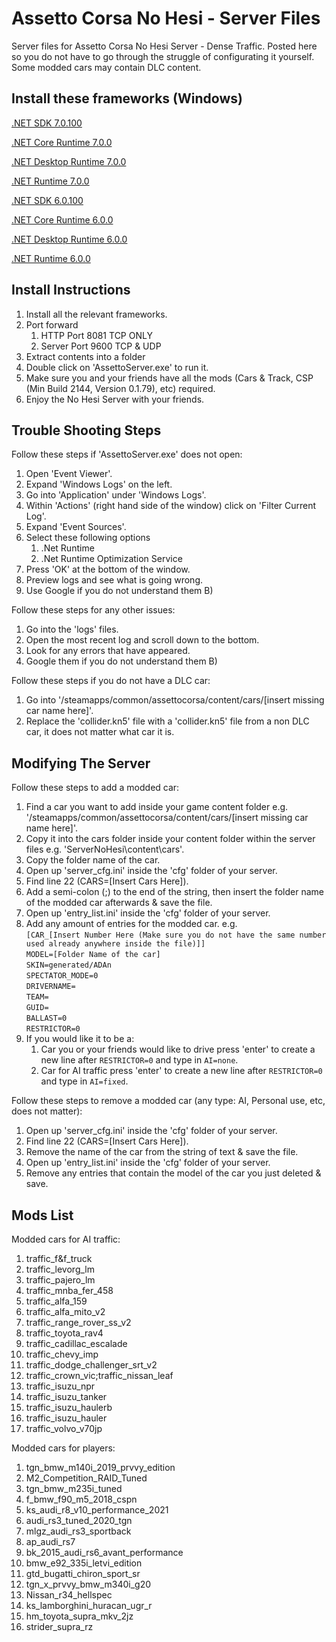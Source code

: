 # Assetto Corsa No Hesi - Server Files
 Server files for Assetto Corsa No Hesi Server - Dense Traffic. Posted here so you do not have to go through the struggle of configurating it yourself. Some modded cars may contain DLC content.

## Install these frameworks (Windows)
[.NET SDK 7.0.100](https://dotnet.microsoft.com/en-us/download/dotnet/thank-you/sdk-7.0.100-windows-x64-installer)

[.NET Core Runtime 7.0.0](https://dotnet.microsoft.com/en-us/download/dotnet/thank-you/runtime-aspnetcore-7.0.0-windows-x64-installer)

[.NET Desktop Runtime 7.0.0](https://dotnet.microsoft.com/en-us/download/dotnet/thank-you/runtime-desktop-7.0.0-windows-x64-installer)

[.NET Runtime 7.0.0](https://dotnet.microsoft.com/en-us/download/dotnet/thank-you/runtime-7.0.0-windows-x64-installer)

[.NET SDK 6.0.100](https://dotnet.microsoft.com/en-us/download/dotnet/thank-you/sdk-6.0.100-windows-x64-installer)

[.NET Core Runtime 6.0.0](https://dotnet.microsoft.com/en-us/download/dotnet/thank-you/runtime-aspnetcore-6.0.0-windows-x64-installer)

[.NET Desktop Runtime 6.0.0](https://dotnet.microsoft.com/en-us/download/dotnet/thank-you/runtime-desktop-6.0.0-windows-x64-installer)

[.NET Runtime 6.0.0](https://dotnet.microsoft.com/en-us/download/dotnet/thank-you/runtime-6.0.0-windows-x64-installer)

## Install Instructions
1. Install all the relevant frameworks.
2. Port forward
   1. HTTP Port 8081 TCP ONLY
   2. Server Port 9600 TCP & UDP
3. Extract contents into a folder
4. Double click on 'AssettoServer.exe' to run it.
5. Make sure you and your friends have all the mods (Cars & Track, CSP (Min Build 2144, Version 0.1.79), etc) required.
6. Enjoy the No Hesi Server with your friends.

## Trouble Shooting Steps
Follow these steps if 'AssettoServer.exe' does not open:
1. Open 'Event Viewer'.
2. Expand 'Windows Logs' on the left.
4. Go into 'Application' under 'Windows Logs'.
5. Within 'Actions' (right hand side of the window) click on 'Filter Current Log'.
6. Expand 'Event Sources'.
7. Select these following options
   1. .Net Runtime
   2. .Net Runtime Optimization Service
8. Press 'OK' at the bottom of the window.
9. Preview logs and see what is going wrong.
10. Use Google if you do not understand them B)

Follow these steps for any other issues:
1. Go into the 'logs' files.
2. Open the most recent log and scroll down to the bottom.
3. Look for any errors that have appeared.
4. Google them if you do not understand them B)

Follow these steps if you do not have a DLC car:
1. Go into '/steamapps/common/assettocorsa/content/cars/[insert missing car name here]'.
2. Replace the 'collider.kn5' file with a 'collider.kn5' file from a non DLC car, it does not matter what car it is.

## Modifying The Server
Follow these steps to add a modded car:
1. Find a car you want to add inside your game content folder e.g. '/steamapps/common/assettocorsa/content/cars/[insert missing car name here]'.
2. Copy it into the cars folder inside your content folder within the server files e.g. 'ServerNoHesi\content\cars'.
3. Copy the folder name of the car.
4. Open up 'server_cfg.ini' inside the 'cfg' folder of your server.
5. Find line 22 (CARS=[Insert Cars Here]).
6. Add a semi-colon (;) to the end of the string, then insert the folder name of the modded car afterwards & save the file.
7. Open up 'entry_list.ini' inside the 'cfg' folder of your server.
8. Add any amount of entries for the modded car.
   e.g. <br /> `[CAR_[Insert Number Here (Make sure you do not have the same number used already anywhere inside the file)]]` <br />
         `MODEL=[Folder Name of the car]` <br />
         `SKIN=generated/ADAn` <br />
         `SPECTATOR_MODE=0` <br />
         `DRIVERNAME=` <br />
         `TEAM=` <br />
         `GUID=` <br />
         `BALLAST=0` <br />
         `RESTRICTOR=0` <br />
9. If you would like it to be a:
    1. Car you or your friends would like to drive press 'enter' to create a new line after `RESTRICTOR=0` and type in `AI=none`.
    2. Car for AI traffic press 'enter' to create a new line after `RESTRICTOR=0` and type in `AI=fixed`. 

Follow these steps to remove a modded car (any type: AI, Personal use, etc, does not matter):
1. Open up 'server_cfg.ini' inside the 'cfg' folder of your server.
2. Find line 22 (CARS=[Insert Cars Here]).
3. Remove the name of the car from the string of text & save the file.
4. Open up 'entry_list.ini' inside the 'cfg' folder of your server.
6. Remove any entries that contain the model of the car you just deleted & save.

## Mods List
Modded cars for AI traffic:
1. traffic_f&f_truck
2. traffic_levorg_lm
3. traffic_pajero_lm
4. traffic_mnba_fer_458
5. traffic_alfa_159
6. traffic_alfa_mito_v2
7. traffic_range_rover_ss_v2
8. traffic_toyota_rav4
9. traffic_cadillac_escalade
10. traffic_chevy_imp
11. traffic_dodge_challenger_srt_v2
12. traffic_crown_vic;traffic_nissan_leaf
13. traffic_isuzu_npr
14. traffic_isuzu_tanker
15. traffic_isuzu_haulerb
16. traffic_isuzu_hauler
17. traffic_volvo_v70jp

Modded cars for players:
1. tgn_bmw_m140i_2019_prvvy_edition
2. M2_Competition_RAID_Tuned
3. tgn_bmw_m235i_tuned
4. f_bmw_f90_m5_2018_cspn
5. ks_audi_r8_v10_performance_2021
6. audi_rs3_tuned_2020_tgn
7. mlgz_audi_rs3_sportback
8. ap_audi_rs7
9. bk_2015_audi_rs6_avant_performance
10. bmw_e92_335i_letvi_edition
11. gtd_bugatti_chiron_sport_sr
12. tgn_x_prvvy_bmw_m340i_g20
13. Nissan_r34_hellspec
14. ks_lamborghini_huracan_ugr_r
15. hm_toyota_supra_mkv_2jz
16. strider_supra_rz

